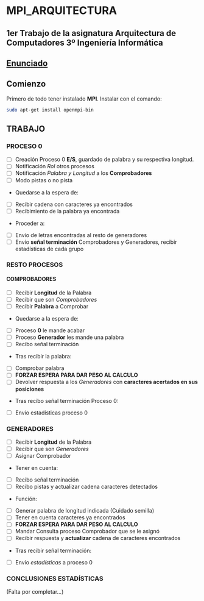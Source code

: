 # MPI_ARQUITECTURA
## 1er Trabajo de la asignatura Arquitectura de Computadores 3º Ingeniería Informática


## [Enunciado](EnunciadoPrácticaMP2122I.pdf)

## Comienzo
Primero de todo tener instalado **MPI**. Instalar con el comando:
```sh
sudo apt-get install openmpi-bin
```
## TRABAJO

### PROCESO 0
- [ ]  Creación Proceso 0 **E/S**, guardado de palabra y su respectiva longitud.
- [ ]  Notificación *Rol* otros procesos
- [ ]  Notificación *Palabra y Longitud* a los **Comprobadores**
- [ ]  Modo pistas o no pista
- Quedarse a la espera de:
- [ ]  Recibir cadena con caracteres ya encontrados
- [ ]  Recibimiento de la palabra ya encontrada
- Proceder a:
- [ ]  Envío de letras encontradas al resto de generadores
- [ ]  Envio **señal terminación** Comprobadores y Generadores, recibir estadísticas de cada grupo

### RESTO PROCESOS
#### COMPROBADORES
- [ ]  Recibir **Longitud** de la Palabra
- [ ]  Recibir que son *Comprobadores*
- [ ]  Recibir **Palabra** a Comprobar
- Quedarse a la espera de:
- [ ]  Proceso **0** le mande acabar
- [ ]  Proceso **Generador** les mande una palabra
- [ ]  Recibo señal terminación
- Tras recibir la palabra:
- [ ]  Comprobar palabra
- [ ]  **FORZAR ESPERA PARA DAR PESO AL CALCULO**
- [ ]  Devolver respuesta a los *Generadores* con **caracteres acertados en sus posiciones**
- Tras recibo señal terminación Proceso 0:
- [ ] Envío estadísticas proceso 0

### GENERADORES
- [ ]  Recibir **Longitud** de la Palabra
- [ ]  Recibir que son *Generadores*
- [ ]  Asignar Comprobador
- Tener en cuenta:
- [ ]  Recibo señal terminación
- [ ]  Recibo pistas y actualizar cadena caracteres detectados
- Función:
- [ ]  Generar palabra de longitud indicada (Cuidado semilla)
- [ ]  Tener en cuenta caracteres ya encontrados
- [ ]  **FORZAR ESPERA PARA DAR PESO AL CALCULO**
- [ ]  Mandar Consulta proceso Comprobador que se le asignó
- [ ]  Recibir respuesta y **actualizar** cadena de caracteres encontrados
- Tras recibir señal terminación:
- [ ]  Envío *estadísticas* a proceso 0


### CONCLUSIONES ESTADÍSTICAS
(Falta por completar...)
